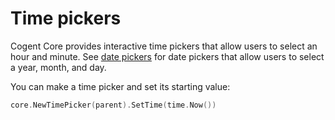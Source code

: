 # Time pickers

Cogent Core provides interactive time pickers that allow users to select an hour and minute. See [date pickers](date-pickers) for date pickers that allow users to select a year, month, and day.

You can make a time picker and set its starting value:

```Go
core.NewTimePicker(parent).SetTime(time.Now())
```
